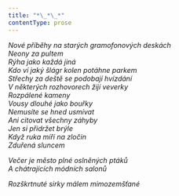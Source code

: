 ```yaml
---
title: "*\_*\_*"
contentType: prose
---
```


<section>

_Nové příběhy na starých gramofonových deskách  
Neony za pultem  
Rýha jako každá jiná  
Kdo ví jaký šlágr kolen potáhne parkem  
Střechy za deště se podobají hvízdání  
V některých rozhovorech žijí veverky  
Rozpálené kameny  
Vousy dlouhé jako bouřky  
Nemusíte se hned usmívat  
Ani citovat všechny záhyby  
Jen si přidržet brýle  
Když ruka míří na zločin  
Zduřená sluncem_

</section>

<section>

_Večer je město plné oslněných ptáků  
A chátrajících módních salonů_

</section>

<section>

_Rozškrtnuté sirky málem mimozemšťané_

</section>
